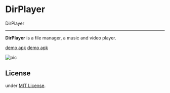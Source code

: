 # DirPlayer

DirPlayer

---

**DirPlayer** is a file manager, a music and video player.

[demo apk](https://github.com/maxyou/DirPlayer/blob/master/DirPlayer.apk?raw=true)
[demo apk](https://github.com/maxyou/DirPlayer/raw/master/DirPlayer.apk)

![pic][1]

  [1]: https://raw.githubusercontent.com/maxyou/DirPlayer/master/ezgif.com-resize.gif

## License<br>
under [MIT License](http://www.opensource.org/licenses/MIT).

